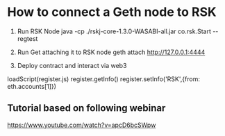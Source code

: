 # How to connect a Geth node to RSK

1. Run RSK Node
java -cp ./rskj-core-1.3.0-WASABI-all.jar co.rsk.Start --regtest

2. Run Get attaching it to RSK node
geth attach http://127.0.0.1:4444 

3. Deploy contract and interact via web3

loadScript(register.js)
register.getInfo()
register.setInfo('RSK',{from: eth.accounts[1]})


## Tutorial based on following webinar

https://www.youtube.com/watch?v=apcD6bcSWpw